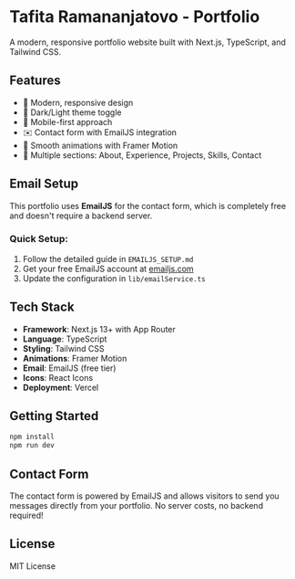 # Tafita Ramananjatovo - Portfolio

A modern, responsive portfolio website built with Next.js, TypeScript, and Tailwind CSS.

## Features

- 🎨 Modern, responsive design
- 🌙 Dark/Light theme toggle
- 📱 Mobile-first approach
- ✉️ Contact form with EmailJS integration
- 🚀 Smooth animations with Framer Motion
- 📄 Multiple sections: About, Experience, Projects, Skills, Contact

## Email Setup

This portfolio uses **EmailJS** for the contact form, which is completely free and doesn't require a backend server.

### Quick Setup:
1. Follow the detailed guide in `EMAILJS_SETUP.md`
2. Get your free EmailJS account at [emailjs.com](https://www.emailjs.com/)
3. Update the configuration in `lib/emailService.ts`

## Tech Stack

- **Framework**: Next.js 13+ with App Router
- **Language**: TypeScript
- **Styling**: Tailwind CSS
- **Animations**: Framer Motion
- **Email**: EmailJS (free tier)
- **Icons**: React Icons
- **Deployment**: Vercel

## Getting Started

```bash
npm install
npm run dev
```

## Contact Form

The contact form is powered by EmailJS and allows visitors to send you messages directly from your portfolio. No server costs, no backend required!

## License

MIT License
